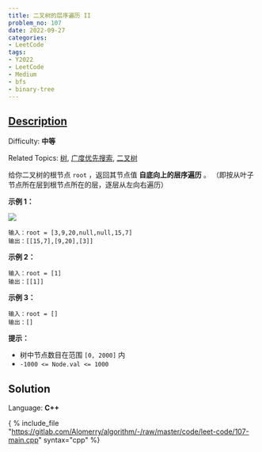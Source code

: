 ```yaml
---
title: 二叉树的层序遍历 II
problem_no: 107
date: 2022-09-27
categories:
- LeetCode
tags:
- Y2022
- LeetCode
- Medium
- bfs
- binary-tree
---
```


## [Description](https://leetcode.cn/problems/binary-tree-level-order-traversal-ii/)

Difficulty: **中等**  

Related Topics: [树](https://leetcode.cn/tag/tree/), [广度优先搜索](https://leetcode.cn/tag/breadth-first-search/), [二叉树](https://leetcode.cn/tag/binary-tree/)


给你二叉树的根节点 `root` ，返回其节点值 **自底向上的层序遍历** 。 （即按从叶子节点所在层到根节点所在的层，逐层从左向右遍历）

**示例 1：**

![](https://assets.leetcode.com/uploads/2021/02/19/tree1.jpg)

```
输入：root = [3,9,20,null,null,15,7]
输出：[[15,7],[9,20],[3]]
```

**示例 2：**

```
输入：root = [1]
输出：[[1]]
```

**示例 3：**

```
输入：root = []
输出：[]
```

**提示：**

*   树中节点数目在范围 `[0, 2000]` 内
*   `-1000 <= Node.val <= 1000`


## Solution

Language: **C++**

{ % include_file "https://gitlab.com/Alomerry/algorithm/-/raw/master/code/leet-code/107-main.cpp" syntax="cpp" %}